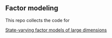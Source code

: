 ## Factor modeling

This repo collects the code for

[State-varying factor models of large dimensions](https://www.tandfonline.com/doi/abs/10.1080/07350015.2021.1927744)
